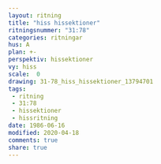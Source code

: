```yaml
---
layout: ritning
title: "hiss hissektioner"
ritningsnummer: "31:78"
categories: ritningar
hus: A
plan: +-
perspektiv: hissektioner
vy: hiss
scale:  0
drawing: 31-78_hiss_hissektioner_13794701
tags:
 - ritning
 - 31:78
 - hissektioner
 - hissritning
date: 1986-06-16
modified: 2020-04-18
comments: true
share: true
---
```


